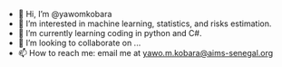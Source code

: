 - 👋 Hi, I’m @yawomkobara
- 👀 I’m interested in machine learning, statistics, and risks estimation.
- 🌱 I’m currently learning coding in python and C#.
- 💞️ I’m looking to collaborate on ...
- 📫 How to reach me: email me at yawo.m.kobara@aims-senegal.org

<!---
yawomkobara/yawomkobara is a ✨ special ✨ repository because its `README.md` (this file) appears on your GitHub profile.
You can click the Preview link to take a look at your changes.
--->
